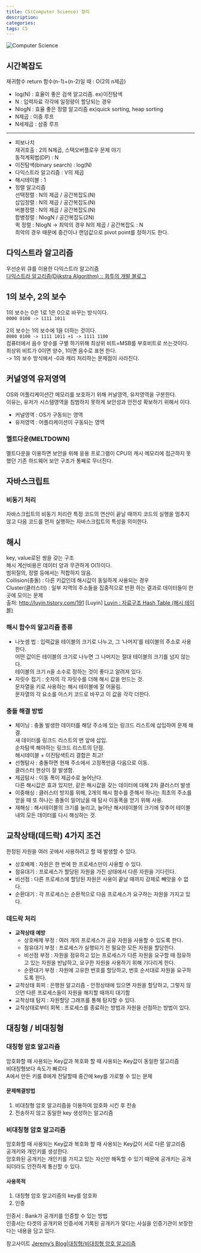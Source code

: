 ```yaml
---
title: CS(Computer Science) 정리
description: 
categories: 
tags: CS
---
```


![Computer Science](https://i.ytimg.com/vi/SzJ46YA_RaA/maxresdefault.jpg)

## 시간복잡도

재귀함수 return 함수(n-1)+(n-2)일 때 : O(2의 n제곱)

* log(N) : 효율이 좋은 검색 알고리즘. ex)이진탐색
* N : 입력자료 각각에 일정량이 할당되는 경우
* NlogN : 효율 좋은 정렬 알고리즘 ex)quick sorting, heap sorting
* N제곱 : 이중 루프
* N세제곱 : 삼중 루프

---

* 피보나치  
  재귀호출 : 2의 N제곱, 스택오버플로우 문제 야기  
  동적계획법(DP) : N  
* 이진탐색(binary search) : log(N)
* 다익스트라 알고리즘 : V의 제곱
* 해시테이블 : 1
* 정렬 알고리즘  
  선택정렬 : N의 제곱 / 공간복잡도(N)  
  삽입정렬 : N의 제곱 / 공간복잡도(N)  
  버블정렬 : N의 제곱 / 공간복잡도(N)  
  합병정렬 : NlogN / 공간복잡도(2N)  
  퀵 정렬 : NlogN -> 최악의 경우 N의 제곱 / 공간복잡도 : N  
    최악의 경우 때문에 중간이나 랜덤값으로 pivot point를 정하기도 한다.

## 다익스트라 알고리즘

우선순위 큐를 이용한 다익스트라 알고리즘  
[다익스트라 알고리즘(Dijkstra Algorithm) :: 화투의 개발 블로그](http://hsp1116.tistory.com/42)

## 1의 보수, 2의 보수

1의 보수는 0은 1로 1은 0으로 바꾸는 방식이다.  
`0000 0100 -> 1111 1011`

2의 보수는 1의 보수에 1을 더하는 것이다.  
`0000 0100 -> 1111 1011 +1 -> 1111 1100`  
컴퓨터에서 음수 양수를 구별 하기위해 최상위 비트=MSB를 부호비트로 쓰는것이다.  
최상위 비트가 0이면 양수, 1이면 음수로 표현 한다.  
-> 1의 보수 방식에서 -0과 캐리 처리하는 문제점이 사라진다.  

## 커널영역 유저영역

OS와 어플리케이션간 메모리를 보호하기 위해 커널영역, 유저영역을 구분한다.  
이유는, 유저가 시스템영역을 침범하지 못하게 보안성과 안전성 확보하기 위해서 이다.  

* 커널영역 : OS가 구동되는 영역
* 유저영역 : 어플리케이션이 구동되는 영역

### 멜트다운(MELTDOWN)

멜트다운을 이용하면 보안을 위해 응용 프로그램이 CPU의 캐시 메모리에 접근하지 못했던 기존 하드웨어 보안 구조가 통째로 무너진다.

## 자바스크립트

### 비동기 처리

자바스크립트의 비동기 처리란 특정 코드의 연산이 끝날 때까지 코드의 실행을 멈추지 않고 다음 코드를 먼저 실행하는 자바스크립트의 특성을 의미한다.

## 해시

key, value로된 쌍을 갖는 구조  
해시 계산비용은 데이터 양과 무관하게 O(1)이다.  
범위질의, 정렬 등에서는 적합하지 않음.  
Collision(충돌) : 다른 키값인데 해시값이 동일하게 사용되는 경우  
Cluster(클러스터) : 일부 지역의 주소들을 집중적으로 반환 하는 결과로 데이터들이 한 곳에 모이는 문제  
출처: http://luyin.tistory.com/191 [Luyin]
[Luyin : 자료구조 Hash Table (해시 테이블)](http://luyin.tistory.com/191)

### 해시 함수의 알고리즘 종류

* 나눗셈 법
  : 입력값을 테이블의 크기로 나누고, 그 ‘나머지’를 테이블의 주소로 사용한다.  
    어떤 값이든 테이블의 크기로 나누면 그 나머지는 절대 테이블의 크기를 넘지 않는다.  
    테이블의 크기 n을 소수로 정하는 것이 좋다고 알려져 있다.
* 자릿수 접기
  : 숫자의 각 자릿수를 더해 해시 값을 만드는 것.  
    문자열을 키로 사용하는 해시 테이블에 잘 어울림.  
    문자열의 각 요소를 아스키 코드로 바꾸고 이 값을 각각 더한다.

### 충돌 해결 방법

* 체이닝
  : 충돌 발생한 데이터를 해당 주소에 있는 링크드 리스트에 삽입하여 문제 해결.  
    새 데이터를 링크드 리스트의 맨 앞에 삽입.  
    순차탐색 해야하는 링크드 리스트의 단점.  
    해시테이블 + 이진탐색트리 결합은 최고!
* 선형탐사
  : 충돌하면 현재 주소에서 고정폭만큼 다음으로 이동.  
    클러스터 현상이 잘 발생함.
* 제곱탐사
  : 이동 폭이 제곱수로 늘어난다.  
    다른 해시값은 효과 있지만, 같은 해시값을 갖는 데이터에 대해 2차 클러스터 발생
* 이중해싱
  : 클러스터 방지를 위해, 2개의 해시 함수를 준해서 하나는 최초의 주소를 얻을 때 또 하나는 충돌이 일어났을 때 탐사 이동폭을 얻기 위해 사용.
* 재해싱
  : 해시테이블의 크기를 늘리고, 늘어난 해시테이블의 크기에 맞추어 테이블 내의 모든 데이터를 다시 해싱하는 것.

## 교착상태(데드락) 4가지 조건

한정된 자원을 여러 곳에서 사용하려고 할 때 발생할 수 있다.

* 상호배제
  : 자원은 한 번에 한 프로세스만이 사용할 수 있다.
* 점유대기
  : 프로세스가 할당된 자원을 가진 상태에서 다른 자원을 기다린다.
* 비선점
  : 다른 프로세스에 할당된 자원은 사용이 끝날 때까지 강제로 빼앗을 수 없다.
* 순환대기
  : 각 프로세스는 순환적으로 다음 프로세스가 요구하는 자원을 가지고 있다.

### 데드락 처리

* **교착상태 예방**
  * 상호배제 부정
    : 여러 개의 프로세스가 공유 자원을 사용할 수 있도록 한다.
  * 점유대기 부정
    : 프로세스가 실행되기 전 필요한 모든 자원을 할당한다.
  * 비선점 부정
    : 자원을 점유하고 있는 프로세스가 다른 자원을 요구할 때 점유하고 있는 자원을 반납하고, 요구한 자원을 사용하기 위해 기다리게 한다.
  * 순환대기 부정
    : 자원에 고유한 번호를 할당하고, 번호 순서대로 자원을 요구하도록 한다.
* 교착상태 회피
  : 은행원 알고리즘 - 안정상태에 있으면 자원을 할당하고, 그렇지 않으면 다른 프로세스들이 자원을 해지할 때까지 대기함
* 교착상태 탐지
  : 자원할당 그래프를 통해 탐지할 수 있다.
* 교착상태로부터 회복
  : 프로세스를 종료하는 방법과 자원을 선점하는 방법이 있다.

## 대칭형 / 비대칭형

### 대칭형 암호 알고리즘

암호화할 때 사용되는 Key값과 복호화 할 때 사용되는 Key값이 동일한 알고리즘  
비대칭형보다 속도가 빠르다  
A에서 만든 키를 B에게 전달할때 중간에 key를 가로챌 수 있는 문제

#### 문제해결방법

1. 비대칭형 암호 알고리즘을 이용하여 암호화 시킨 후 전송
2. 전송하지 않고 동일한 key 생성하는 알고리즘

### 비대칭형 암호 알고리즘

암호화할 때 사용되는 Key값과 복호화 할 때 사용되는 Key값이 서로 다른 알고리즘  
공개키와 개인키를 생성한다.  
암호화된 공개키는 개인키를 가지고 있는 자신만 해독할 수 있기 때문에 공개키는 공개되더라도 안전하게 통신할 수 있다.

#### 사용목적

1. 대칭형 암호 알고리즘의 key를 암호화
2. 인증

인증서 : Bank가 공개키를 인증할 수 있는 방법  
인증서는 타겟의 공개키와 인증서에 기록된 공개키가 맞다는 사실을 인증기관이 보장한다는 내용을 담고 있다.  

참고사이트 [Jeremy’s Blog|대칭형/비대칭형 암호 알고리즘](https://sungjk.github.io/2016/09/30/Security.html)
